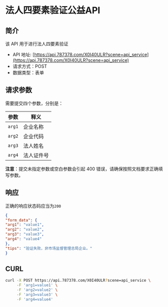 # 法人四要素验证公益API

## 简介
该 API 用于进行法人四要素验证

- API 地址: [https://api.787378.com/X0I40ULR?scene=api_service](https://api.787378.com/X0I40ULR?scene=api_service)
- 请求方式：POST
- 数据类型：表单

## 请求参数
需要提交四个参数，分别是：

| 参数     | 释义    |
|--------|-------|
| `arg1` | 企业名称  |
| `arg2` | 企业代码  |
| `arg3` | 法人姓名  |
| `arg4` | 法人证件号 |

**注意**：提交未指定参数或空白参数会引起 400 错误，请确保按照文档要求正确填写参数。

## 响应
正确的响应状态码应当为`200`
```json
{
"form_data": {
"arg1": "value1",
"arg2": "value2",
"arg3": "value3",
"arg4": "value4"
},
"tips": "验证失败，非市场监督管理总局企业。"
}
```

## CURL
```bash
curl -X POST https://api.787378.com/X0I40ULR?scene=api_service \
     -F 'arg1=value1' \
     -F 'arg2=value2' \
     -F 'arg3=value3' \
     -F 'arg4=value4'
